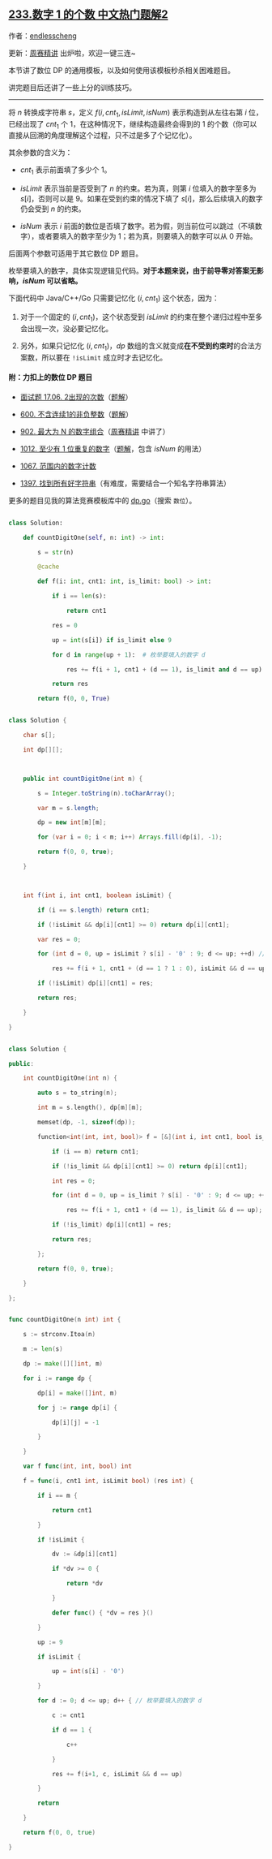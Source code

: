 ## [233.数字 1 的个数 中文热门题解2](https://leetcode.cn/problems/number-of-digit-one/solutions/100000/by-endlesscheng-h9ua)

作者：[endlesscheng](https://leetcode.cn/u/endlesscheng)

更新：[周赛精讲](https://www.bilibili.com/video/BV1rS4y1s721) 出炉啦，欢迎一键三连~
本节讲了数位 DP 的通用模板，以及如何使用该模板秒杀相关困难题目。
讲完题目后还讲了一些上分的训练技巧。
 
--- 
 
将 $n$ 转换成字符串 $s$，定义 $f(i,\textit{cnt}_1, \textit{isLimit}, \textit{isNum})$ 表示构造到从左往右第 $i$ 位，已经出现了 $\textit{cnt}_1$ 个 $1$，在这种情况下，继续构造最终会得到的 $1$ 的个数（你可以直接从回溯的角度理解这个过程，只不过是多了个记忆化）。

其余参数的含义为：

- $\textit{cnt}_1$ 表示前面填了多少个 $1$。
- $\textit{isLimit}$ 表示当前是否受到了 $n$ 的约束。若为真，则第 $i$ 位填入的数字至多为 $s[i]$，否则可以是 $9$。如果在受到约束的情况下填了 $s[i]$，那么后续填入的数字仍会受到 $n$ 的约束。
- $\textit{isNum}$ 表示 $i$ 前面的数位是否填了数字。若为假，则当前位可以跳过（不填数字），或者要填入的数字至少为 $1$；若为真，则要填入的数字可以从 $0$ 开始。

后面两个参数可适用于其它数位 DP 题目。

枚举要填入的数字，具体实现逻辑见代码。**对于本题来说，由于前导零对答案无影响，$\textit{isNum}$ 可以省略。**

下面代码中 Java/C++/Go 只需要记忆化 $(i,\textit{cnt}_1)$ 这个状态，因为：

1. 对于一个固定的 $(i,\textit{cnt}_1)$，这个状态受到 $\textit{isLimit}$ 的约束在整个递归过程中至多会出现一次，没必要记忆化。
2. 另外，如果只记忆化 $(i,\textit{cnt}_1)$，$\textit{dp}$ 数组的含义就变成**在不受到约束时**的合法方案数，所以要在 `!isLimit` 成立时才去记忆化。

#### 附：力扣上的数位 DP 题目

- [面试题 17.06. 2出现的次数](https://leetcode.cn/problems/number-of-2s-in-range-lcci/)（[题解](https://leetcode.cn/problems/number-of-2s-in-range-lcci/solution/by-endlesscheng-x4mf/)）
- [600. 不含连续1的非负整数](https://leetcode.cn/problems/non-negative-integers-without-consecutive-ones/)（[题解](https://leetcode.cn/problems/non-negative-integers-without-consecutive-ones/solution/by-endlesscheng-1egu/)）
- [902. 最大为 N 的数字组合](https://leetcode.cn/problems/numbers-at-most-n-given-digit-set/)（[周赛精讲](https://www.bilibili.com/video/BV1rS4y1s721) 中讲了）
- [1012. 至少有 1 位重复的数字](https://leetcode.cn/problems/numbers-with-repeated-digits/)（[题解](https://leetcode.cn/problems/numbers-with-repeated-digits/solution/by-endlesscheng-c5vg/)，包含 $\textit{isNum}$ 的用法）
- [1067. 范围内的数字计数](https://leetcode.cn/problems/digit-count-in-range/)
- [1397. 找到所有好字符串](https://leetcode.cn/problems/find-all-good-strings/)（有难度，需要结合一个知名字符串算法）

更多的题目见我的算法竞赛模板库中的 [dp.go](https://github.com/EndlessCheng/codeforces-go/blob/master/copypasta/dp.go#L1731)（搜索 `数位`）。

```py [sol1-Python3]
class Solution:
    def countDigitOne(self, n: int) -> int:
        s = str(n)
        @cache
        def f(i: int, cnt1: int, is_limit: bool) -> int:
            if i == len(s):
                return cnt1
            res = 0
            up = int(s[i]) if is_limit else 9
            for d in range(up + 1):  # 枚举要填入的数字 d
                res += f(i + 1, cnt1 + (d == 1), is_limit and d == up)
            return res
        return f(0, 0, True)
```

```java [sol1-Java]
class Solution {
    char s[];
    int dp[][];

    public int countDigitOne(int n) {
        s = Integer.toString(n).toCharArray();
        var m = s.length;
        dp = new int[m][m];
        for (var i = 0; i < m; i++) Arrays.fill(dp[i], -1);
        return f(0, 0, true);
    }

    int f(int i, int cnt1, boolean isLimit) {
        if (i == s.length) return cnt1;
        if (!isLimit && dp[i][cnt1] >= 0) return dp[i][cnt1];
        var res = 0;
        for (int d = 0, up = isLimit ? s[i] - '0' : 9; d <= up; ++d) // 枚举要填入的数字 d
            res += f(i + 1, cnt1 + (d == 1 ? 1 : 0), isLimit && d == up);
        if (!isLimit) dp[i][cnt1] = res;
        return res;
    }
}
```

```cpp [sol1-C++]
class Solution {
public:
    int countDigitOne(int n) {
        auto s = to_string(n);
        int m = s.length(), dp[m][m];
        memset(dp, -1, sizeof(dp));
        function<int(int, int, bool)> f = [&](int i, int cnt1, bool is_limit) -> int {
            if (i == m) return cnt1;
            if (!is_limit && dp[i][cnt1] >= 0) return dp[i][cnt1];
            int res = 0;
            for (int d = 0, up = is_limit ? s[i] - '0' : 9; d <= up; ++d) // 枚举要填入的数字 d
                res += f(i + 1, cnt1 + (d == 1), is_limit && d == up);
            if (!is_limit) dp[i][cnt1] = res;
            return res;
        };
        return f(0, 0, true);
    }
};
```

```go [sol1-Go]
func countDigitOne(n int) int {
    s := strconv.Itoa(n)
    m := len(s)
    dp := make([][]int, m)
    for i := range dp {
        dp[i] = make([]int, m)
        for j := range dp[i] {
            dp[i][j] = -1
        }
    }
    var f func(int, int, bool) int
    f = func(i, cnt1 int, isLimit bool) (res int) {
        if i == m {
            return cnt1
        }
        if !isLimit {
            dv := &dp[i][cnt1]
            if *dv >= 0 {
                return *dv
            }
            defer func() { *dv = res }()
        }
        up := 9
        if isLimit {
            up = int(s[i] - '0')
        }
        for d := 0; d <= up; d++ { // 枚举要填入的数字 d
            c := cnt1
            if d == 1 {
                c++
            }
            res += f(i+1, c, isLimit && d == up)
        }
        return
    }
    return f(0, 0, true)
}
```
